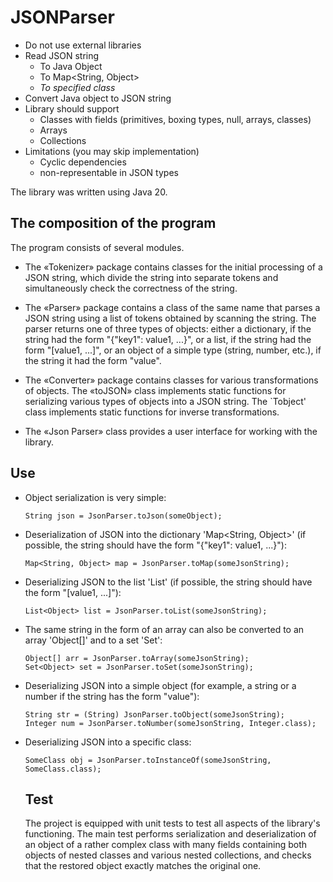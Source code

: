 # JSONParser
- Do not use external libraries
- Read JSON string
  - To Java Object
  - To Map<String, Object>
  - *To specified class*
- Convert Java object to JSON string
- Library should support
  - Classes with fields (primitives, boxing types, null, arrays, classes)
  - Arrays
  - Collections
- Limitations (you may skip implementation)
  - Cyclic dependencies
  - non-representable in JSON types

The library was written using Java 20.

## The composition of the program

The program consists of several modules.

- The «Tokenizer» package contains classes for the initial processing of a JSON string, which divide the string into separate tokens and simultaneously check the correctness of the string.

- The «Parser» package contains a class of the same name that parses a JSON string using a list of tokens obtained by scanning the string. The parser returns one of three types of objects: either a dictionary, if the string had the form "{"key1": value1, ...}", or a list, if the string had the form "[value1, ...]", or an object of a simple type (string, number, etc.), if the string it had the form "value".

- The «Converter» package contains classes for various transformations of objects. The «toJSON» class implements static functions for serializing various types of objects into a JSON string. The `Tobject' class implements static functions for inverse transformations.

- The «Json Parser» class provides a user interface for working with the library.

## Use
- Object serialization is very simple:
    ```
    String json = JsonParser.toJson(someObject);
    ```

- Deserialization of JSON into the dictionary 'Map<String, Object>' (if possible, the string should have the form "{"key1": value1, ...}"):
    ```
    Map<String, Object> map = JsonParser.toMap(someJsonString);
    ```

- Deserializing JSON to the list 'List<Object>' (if possible, the string should have the form "[value1, ...]"):
    ```
    List<Object> list = JsonParser.toList(someJsonString);
    ```
  
- The same string in the form of an array can also be converted to an array 'Object[]' and to a set 'Set<Object>':
    ```
    Object[] arr = JsonParser.toArray(someJsonString);
    Set<Object> set = JsonParser.toSet(someJsonString);
    ```
- Deserializing JSON into a simple object (for example, a string or a number if the string has the form "value"):
    ```
    String str = (String) JsonParser.toObject(someJsonString);
    Integer num = JsonParser.toNumber(someJsonString, Integer.class);
    ```

- Deserializing JSON into a specific class:
    ```
    SomeClass obj = JsonParser.toInstanceOf(someJsonString, SomeClass.class);
    ```
## Test
The project is equipped with unit tests to test all aspects of the library's functioning. The main test performs serialization and deserialization of an object of a rather complex class with many fields containing both objects of nested classes and various nested collections, and checks that the restored object exactly matches the original one.
